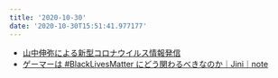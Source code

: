 ```yaml
---
title: '2020-10-30'
date: '2020-10-30T15:51:41.977177'
---
```


* [山中伸弥による新型コロナウイルス情報発信](https://www.covid19-yamanaka.com/index.html
)
* [ゲーマーは #BlackLivesMatter にどう関わるべきなのか｜Jini｜note](https://note.com/j1n1/n/nb3c0175ea356)